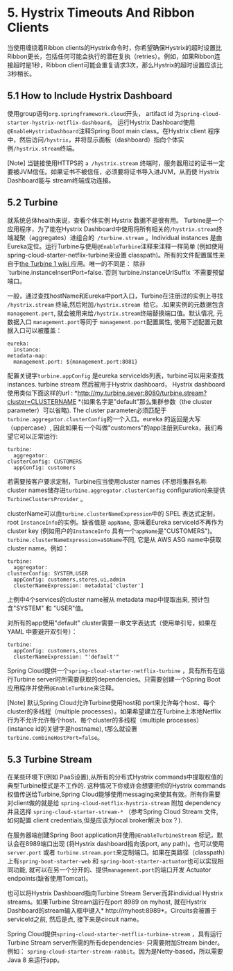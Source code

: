 # 5. Hystrix Timeouts And Ribbon Clients #

当使用缠绕着Ribbon clients的Hystrix命令时，你希望确保Hystrix的超时设置比Ribbon更长，包括任何可能会执行的潜在复执（retries）。例如，如果Ribbon连接超时是1秒，Ribbon client可能会重复请求3次，那么Hystrix的超时设置应该比3秒稍长。

## 5.1 How to Include Hystrix Dashboard #

使用group语句`org.springframework.cloud`开头， artifact id 为`spring-cloud-starter-hystrix-netflix-dashboard`。
运行Hystrix Dashboard使用 `@EnableHystrixDashboard`注释Spring Boot main class。在Hystrix client 程序中，然后访问`/hystrix`，并将显示面板（dashboard）指向个体实例`/hystrix.stream`终端。

[Note]
当链接使用HTTPS的 `a /hystrix.stream` 终端时，服务器用过的证书一定要被JVM信任。如果证书不被信任，必须要将证书导入进JVM，从而使 Hystrix Dashboard能与 stream终端成功连接。

## 5.2 Turbine ##

就系统总体health来说，查看个体实例 Hystrix 数据不是很有用。 Turbine是一个应用程序，为了能在Hystrix Dashboard中使用将所有相关的`/hystrix.stream`终端凝聚（aggregates）进组合的` /turbine.stream` 。Individual instances 是由Eureka定位。运行Turbine与使用` @EnableTurbine `注释来注释一样简单 (例如使用 spring-cloud-starter-netflix-turbine来设置 classpath)。所有的文件配置属性来自于[the Turbine 1 wiki ](https://github.com/Netflix/Turbine/wiki/Configuration-(1.x))应用。唯一的不同是： 除非 `turbine.instanceInsertPort=false.`否则`turbine.instanceUrlSuffix `不需要预留端口。


一般，通过查找hostName和Eureka中port入口，Turbine在注册过的实例上寻找 `/hystrix.stream` 终端,然后附加`/hystrix.stream `给它。.如果实例的元数据包含`management.port`, 就会被用来给` /hystrix.stream `终端替换端口值。默认情况, 元数据入口 `management.port`等同于 `management.port`配置属性, 使用下述配置元数据入口可以被覆盖：

    eureka:
      instance:
    metadata-map:
      management.port: ${management.port:8081}

配置关键字`turbine.appConfig` 是eureka serviceIds列表，turbine可以用来查找instances. turbine stream 然后被用于Hystrix dashboard， Hystrix dashboard使用类似下面这样的url : *http://my.turbine.sever:8080/turbine.stream?cluster=CLUSTERNAME *(如果名字是"default"那么集群参数（the cluster parameter）可以省略). The cluster parameter必须匹配于  `turbine.aggregator.clusterConfig`的一个入口。eureka 的返回是大写（uppercase）, 因此如果有一个叫做"customers"的app注册到Eureka，我们希望它可以正常运行:
    
    turbine:
      aggregator:
    clusterConfig: CUSTOMERS
      appConfig: customers

若需要按客户要求定制，Turbine应当使用cluster names (不想将集群名称cluster names储存进`turbine.aggregator.clusterConfig` configuration)来提供`TurbineClustersProvider` 。

clusterName可以由`turbine.clusterNameExpression`中的 SPEL 表达式定制， root `InstanceInfo`的实例。缺省值是 `appName`, 意味着Eureka serviceId不再作为 cluster key (例如用户的`InstanceInfo` 具有一个`appName`是"CUSTOMERS")。 ` turbine.clusterNameExpression=aSGName`不同, 它是从 AWS ASG name中获取cluster name。例如：
    
    turbine:
      aggregator:
    clusterConfig: SYSTEM,USER
      appConfig: customers,stores,ui,admin
      clusterNameExpression: metadata['cluster']

上例中4个services的cluster name被从 metadata map中提取出来, 预计包含"SYSTEM" 和 "USER"值。

对所有的app使用"default" cluster需要一串文字表达式（使用单引号，如果在YAML 中要避开双引号）：
    
    turbine:
      appConfig: customers,stores
      clusterNameExpression: "'default'"

Spring Cloud提供一个`spring-cloud-starter-netflix-turbine` ，具有所有在运行Turbine server时所需要获取的dependencies。只需要创建一个Spring Boot应用程序并使用`@EnableTurbine`来注释。

[Note]
默认Spring Cloud允许Turbine使用host和 port来允许每个host、每个cluster的多线程（multiple processes）。如果希望建立在Turbine上本地Netflix 行为不允许允许每个host、每个cluster的多线程（multiple processes） (instance id的关键字是hostname), t那么就设置`turbine.combineHostPort=false`。

## 5.3 Turbine Stream ##

在某些环境下(例如 PaaS设置),从所有的分布式Hystrix commands中提取权值的典型Turbine模式是不工作的. 这种情况下你或许会想要把你的Hystrix commands权值传送给Turbine,Spring Cloud能够使用messaging来使其有效。所有你需要对client做的就是给 `spring-cloud-netflix-hystrix-stream` 附加 dependency 并且选择 `spring-cloud-starter-stream-*` （参考Spring Cloud Stream 文件, 如何配置 client credentials,但是应该为local broker解决  box？).

在服务器端创建Spring Boot application并使用`@EnableTurbineStream` 标记，默认会在8989端口出现 (将Hystrix dashboard指向该port, any path)。也可以使用`server.port` 或者 `turbine.stream.port`来定制端口。如果在类路径（classpath）上有`spring-boot-starter-web` 和 `spring-boot-starter-actuator`也可以实现相同功能, 就可以在另一个分开的、提供`management.port`的端口开发 Actuator endpoints(缺省使用Tomcat)。

也可以将Hystrix Dashboard指向Turbine Stream Server而非individual Hystrix streams。如果Turbine Stream运行在port 8989 on myhost, 就在Hystrix Dashboard的stream输入框中键入* http://myhost:8989*。Circuits会被置于serviceId之前, 然后是点, 接下来是circuit name。

Spring Cloud提供`spring-cloud-starter-netflix-turbine-stream` ，具有运行Turbine Stream server所需的所有dependencies- 只需要附加Stream binder。例如： `spring-cloud-starter-stream-rabbit`。因为是Netty-based，所以需要Java 8 来运行app。